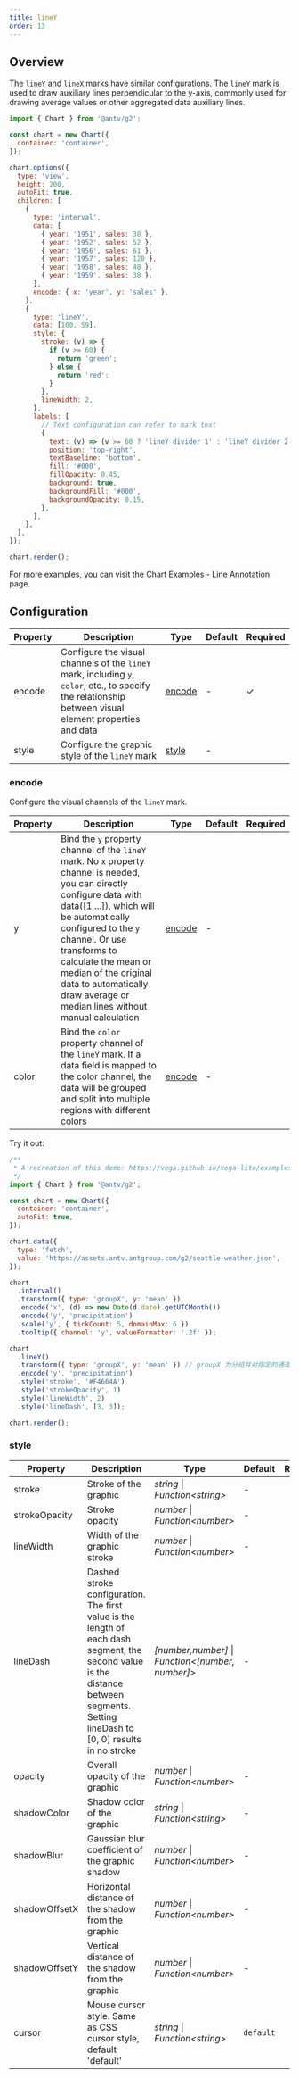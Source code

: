 ```yaml
---
title: lineY
order: 13
---
```


## Overview

The `lineY` and `lineX` marks have similar configurations. The `lineY` mark is used to draw auxiliary lines perpendicular to the y-axis, commonly used for drawing average values or other aggregated data auxiliary lines.

```js | ob { inject: true }
import { Chart } from '@antv/g2';

const chart = new Chart({
  container: 'container',
});

chart.options({
  type: 'view',
  height: 200,
  autoFit: true,
  children: [
    {
      type: 'interval',
      data: [
        { year: '1951', sales: 38 },
        { year: '1952', sales: 52 },
        { year: '1956', sales: 61 },
        { year: '1957', sales: 120 },
        { year: '1958', sales: 48 },
        { year: '1959', sales: 38 },
      ],
      encode: { x: 'year', y: 'sales' },
    },
    {
      type: 'lineY',
      data: [100, 59],
      style: {
        stroke: (v) => {
          if (v >= 60) {
            return 'green';
          } else {
            return 'red';
          }
        },
        lineWidth: 2,
      },
      labels: [
        // Text configuration can refer to mark text
        {
          text: (v) => (v >= 60 ? 'lineY divider 1' : 'lineY divider 2'),
          position: 'top-right',
          textBaseline: 'bottom',
          fill: '#000',
          fillOpacity: 0.45,
          background: true,
          backgroundFill: '#000',
          backgroundOpacity: 0.15,
        },
      ],
    },
  ],
});

chart.render();
```

For more examples, you can visit the [Chart Examples - Line Annotation](/en/examples#annotation-line) page.

## Configuration

| Property | Description                                                                                                                                             | Type              | Default | Required |
| -------- | ------------------------------------------------------------------------------------------------------------------------------------------------------- | ----------------- | ------- | -------- |
| encode   | Configure the visual channels of the `lineY` mark, including `y`, `color`, etc., to specify the relationship between visual element properties and data | [encode](#encode) | -       | ✓        |
| style    | Configure the graphic style of the `lineY` mark                                                                                                         | [style](#style)   | -       |          |

### encode

Configure the visual channels of the `lineY` mark.

| Property | Description                                                                                                                                                                                                                                                                                                                                          | Type                             | Default | Required |
| -------- | ---------------------------------------------------------------------------------------------------------------------------------------------------------------------------------------------------------------------------------------------------------------------------------------------------------------------------------------------------- | -------------------------------- | ------- | -------- |
| y        | Bind the `y` property channel of the `lineY` mark. No `x` property channel is needed, you can directly configure data with data([1,...]), which will be automatically configured to the `y` channel. Or use transforms to calculate the mean or median of the original data to automatically draw average or median lines without manual calculation | [encode](/en/manual/core/encode) | -       |          |
| color    | Bind the `color` property channel of the `lineY` mark. If a data field is mapped to the color channel, the data will be grouped and split into multiple regions with different colors                                                                                                                                                                | [encode](/en/manual/core/encode) | -       |          |

Try it out:

```js | ob {. inject: true }
/**
 * A recreation of this demo: https://vega.github.io/vega-lite/examples/layer_precipitation_mean.html
 */
import { Chart } from '@antv/g2';

const chart = new Chart({
  container: 'container',
  autoFit: true,
});

chart.data({
  type: 'fetch',
  value: 'https://assets.antv.antgroup.com/g2/seattle-weather.json',
});

chart
  .interval()
  .transform({ type: 'groupX', y: 'mean' })
  .encode('x', (d) => new Date(d.date).getUTCMonth())
  .encode('y', 'precipitation')
  .scale('y', { tickCount: 5, domainMax: 6 })
  .tooltip({ channel: 'y', valueFormatter: '.2f' });

chart
  .lineY()
  .transform({ type: 'groupX', y: 'mean' }) // groupX 为分组并对指定的通道进行聚合，可以理解为把数据通过 y 通道的数据聚合， 然后取平均值(mean) 变更为一条数据。
  .encode('y', 'precipitation')
  .style('stroke', '#F4664A')
  .style('strokeOpacity', 1)
  .style('lineWidth', 2)
  .style('lineDash', [3, 3]);

chart.render();

```

### style

| Property      | Description                                                                                                                                                                         | Type                                                | Default   | Required |
| ------------- | ----------------------------------------------------------------------------------------------------------------------------------------------------------------------------------- | --------------------------------------------------- | --------- | -------- |
| stroke        | Stroke of the graphic                                                                                                                                                               | _string_ \| _Function\<string\>_                    | -         |          |
| strokeOpacity | Stroke opacity                                                                                                                                                                      | _number_ \| _Function\<number\>_                    | -         |          |
| lineWidth     | Width of the graphic stroke                                                                                                                                                         | _number_ \| _Function\<number\>_                    | -         |          |
| lineDash      | Dashed stroke configuration. The first value is the length of each dash segment, the second value is the distance between segments. Setting lineDash to [0, 0] results in no stroke | _[number,number]_ \| _Function\<[number, number]\>_ | -         |          |
| opacity       | Overall opacity of the graphic                                                                                                                                                      | _number_ \| _Function\<number\>_                    | -         |          |
| shadowColor   | Shadow color of the graphic                                                                                                                                                         | _string_ \| _Function\<string\>_                    | -         |          |
| shadowBlur    | Gaussian blur coefficient of the graphic shadow                                                                                                                                     | _number_ \| _Function\<number\>_                    | -         |          |
| shadowOffsetX | Horizontal distance of the shadow from the graphic                                                                                                                                  | _number_ \| _Function\<number\>_                    | -         |          |
| shadowOffsetY | Vertical distance of the shadow from the graphic                                                                                                                                    | _number_ \| _Function\<number\>_                    | -         |          |
| cursor        | Mouse cursor style. Same as CSS cursor style, default 'default'                                                                                                                     | _string_ \| _Function\<string\>_                    | `default` |          |
